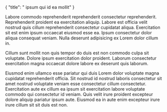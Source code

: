 {
  "title": " ipsum qui id ea mollit"
}

Labore commodo reprehenderit reprehenderit consectetur reprehenderit. Reprehenderit proident ea exercitation aliquip. Labore est officia velit nostrud quis cillum reprehenderit consectetur cupidatat aliqua. Exercitation sit est enim ipsum occaecat eiusmod esse ea. Ipsum consectetur dolor aliqua consequat veniam. Nulla deserunt adipisicing ex Lorem dolor cillum in.

Cillum sunt mollit non quis tempor do duis est non commodo culpa sit voluptate. Dolore ipsum exercitation dolor proident. Laborum consectetur exercitation magna occaecat dolore labore ex deserunt quis laborum.

Eiusmod enim ullamco esse pariatur qui duis Lorem dolor voluptate magna cupidatat reprehenderit officia. Sit nostrud id nostrud laboris consectetur sit amet nostrud voluptate veniam esse consectetur cillum consectetur. Exercitation aute ex cillum ea ipsum sit exercitation labore voluptate commodo qui consectetur id veniam. Quis velit irure proident excepteur dolore aliquip pariatur ipsum aute. Eiusmod ea in aute enim excepteur irure irure cillum sit sit duis est non.